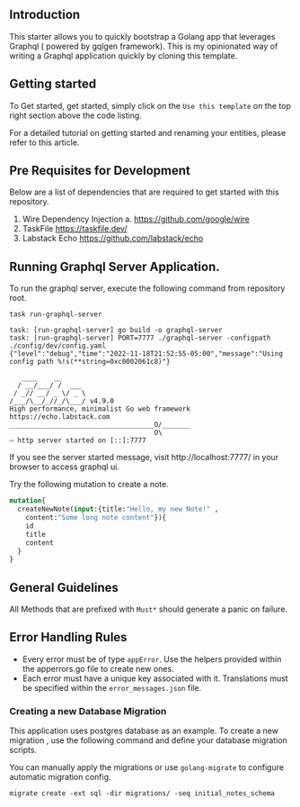 ## Introduction

This starter allows you to quickly bootstrap a Golang app that leverages Graphql ( powered by gqlgen framework). This is 
my opinionated way of writing a Graphql application quickly by cloning this template. 

## Getting started 

To Get started, get started, simply click on the `Use this template` on the top right section above the code listing.

For a detailed tutorial on getting started and renaming your entities, please refer to this article. 


## Pre Requisites for Development

Below are  a list of dependencies that are required to get started with this repository. 

1. Wire Dependency Injection 
   a. https://github.com/google/wire
2. TaskFile https://taskfile.dev/
3. Labstack Echo https://github.com/labstack/echo


## Running Graphql Server Application. 

To run the graphql server, execute the following command from repository root. 

```
task run-graphql-server

task: [run-graphql-server] go build -o graphql-server
task: [run-graphql-server] PORT=7777 ./graphql-server -configpath ./config/dev/config.yaml
{"level":"debug","time":"2022-11-18T21:52:55-05:00","message":"Using config path %!s(**string=0xc0002061c8)"}

   ____    __
  / __/___/ /  ___
 / _// __/ _ \/ _ \
/___/\__/_//_/\___/ v4.9.0
High performance, minimalist Go web framework
https://echo.labstack.com
____________________________________O/_______
                                    O\
⇨ http server started on [::]:7777
```

If you see the server started message, visit http://localhost:7777/ in your browser to access graphql ui. 

Try  the following mutation to create a note. 


```graphql
mutation{
  createNewNote(input:{title:"Hello, my new Note!" , 
    content:"Some long note content"}){
    id
    title
    content
  }
}
```

## General Guidelines 

All Methods that are prefixed with `Must*` should generate a panic on failure. 

## Error Handling Rules 

* Every error must be of type `appError`. Use the helpers provided within the apperrors.go file to create new ones.
* Each error must have a unique key associated with it. Translations must be specified within the `error_messages.json` file.


### Creating a new Database Migration

This application uses postgres database as an example. To create a new migration , use the following command and 
define your database migration scripts. 

You can manually apply the migrations or use `golang-migrate` to configure automatic migration config. 
 
```
migrate create -ext sql -dir migrations/ -seq initial_notes_schema
```